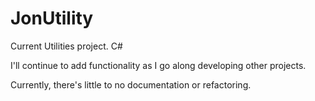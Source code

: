 # JonUtility
Current Utilities project. C#

I'll continue to add functionality as I go along developing other projects.

Currently, there's little to no documentation or refactoring.
